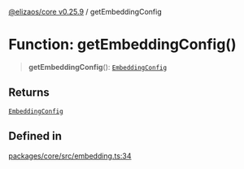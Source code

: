 [@elizaos/core v0.25.9](../index.md) / getEmbeddingConfig

# Function: getEmbeddingConfig()

> **getEmbeddingConfig**(): [`EmbeddingConfig`](../type-aliases/EmbeddingConfig.md)

## Returns

[`EmbeddingConfig`](../type-aliases/EmbeddingConfig.md)

## Defined in

[packages/core/src/embedding.ts:34](https://github.com/Shelpin/aeternalsv2/blob/main/packages/core/src/embedding.ts#L34)
